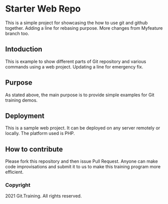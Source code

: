 # Starter Web Repo
This is a simple project for showcasing the how to use git and github together.
Adding a line for rebasing purpose. More changes from Myfeature branch too.
## Intoduction
This is example to show different parts of Git repository and various commands using a web project.
Updating a line for emergency fix.
## Purpose
As stated above, the main purpose is to provide simple examples for Git training demos.
## Deployment
This is a sample web project. It can be deployed on any server remotely or locally.
The platform used is PHP.
## How to contribute
Please fork this repository and then issue Pull Request.
Anyone can make code improvisations and submit it to us to make this training program more efficient.
### Copyright
2021 Git.Training. All rights reserved.